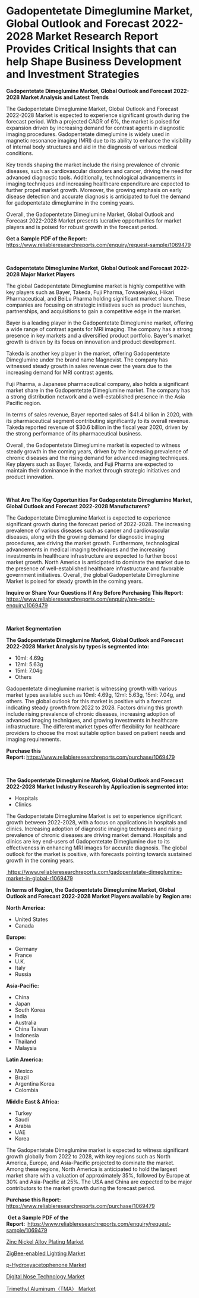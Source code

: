 <p><h1>Gadopentetate Dimeglumine Market, Global Outlook and Forecast 2022-2028 Market Research Report Provides Critical Insights that can help Shape Business Development and Investment Strategies</h1></p><p><strong>Gadopentetate Dimeglumine Market, Global Outlook and Forecast 2022-2028 Market Analysis and Latest Trends</strong></p>
<p><p>The Gadopentetate Dimeglumine Market, Global Outlook and Forecast 2022-2028 Market is expected to experience significant growth during the forecast period. With a projected CAGR of 6%, the market is poised for expansion driven by increasing demand for contrast agents in diagnostic imaging procedures. Gadopentetate dimeglumine is widely used in magnetic resonance imaging (MRI) due to its ability to enhance the visibility of internal body structures and aid in the diagnosis of various medical conditions.</p><p>Key trends shaping the market include the rising prevalence of chronic diseases, such as cardiovascular disorders and cancer, driving the need for advanced diagnostic tools. Additionally, technological advancements in imaging techniques and increasing healthcare expenditure are expected to further propel market growth. Moreover, the growing emphasis on early disease detection and accurate diagnosis is anticipated to fuel the demand for gadopentetate dimeglumine in the coming years.</p><p>Overall, the Gadopentetate Dimeglumine Market, Global Outlook and Forecast 2022-2028 Market presents lucrative opportunities for market players and is poised for robust growth in the forecast period.</p></p>
<p><strong>Get a Sample PDF of the Report:&nbsp;</strong> <a href="https://www.reliableresearchreports.com/enquiry/request-sample/1069479">https://www.reliableresearchreports.com/enquiry/request-sample/1069479</a></p>
<p>&nbsp;</p>
<p><strong>Gadopentetate Dimeglumine Market, Global Outlook and Forecast 2022-2028 Major Market Players</strong></p>
<p><p>The global Gadopentetate Dimeglumine market is highly competitive with key players such as Bayer, Takeda, Fuji Pharma, Towaseiyaku, Hikari Pharmaceutical, and BeiLu Pharma holding significant market share. These companies are focusing on strategic initiatives such as product launches, partnerships, and acquisitions to gain a competitive edge in the market.</p><p>Bayer is a leading player in the Gadopentetate Dimeglumine market, offering a wide range of contrast agents for MRI imaging. The company has a strong presence in key markets and a diversified product portfolio. Bayer's market growth is driven by its focus on innovation and product development.</p><p>Takeda is another key player in the market, offering Gadopentetate Dimeglumine under the brand name Magnevist. The company has witnessed steady growth in sales revenue over the years due to the increasing demand for MRI contrast agents.</p><p>Fuji Pharma, a Japanese pharmaceutical company, also holds a significant market share in the Gadopentetate Dimeglumine market. The company has a strong distribution network and a well-established presence in the Asia Pacific region.</p><p>In terms of sales revenue, Bayer reported sales of $41.4 billion in 2020, with its pharmaceutical segment contributing significantly to its overall revenue. Takeda reported revenue of $30.6 billion in the fiscal year 2020, driven by the strong performance of its pharmaceutical business.</p><p>Overall, the Gadopentetate Dimeglumine market is expected to witness steady growth in the coming years, driven by the increasing prevalence of chronic diseases and the rising demand for advanced imaging techniques. Key players such as Bayer, Takeda, and Fuji Pharma are expected to maintain their dominance in the market through strategic initiatives and product innovation.</p></p>
<p>&nbsp;</p>
<p><strong>What Are The Key Opportunities For Gadopentetate Dimeglumine Market, Global Outlook and Forecast 2022-2028 Manufacturers?</strong></p>
<p><p>The Gadopentetate Dimeglumine Market is expected to experience significant growth during the forecast period of 2022-2028. The increasing prevalence of various diseases such as cancer and cardiovascular diseases, along with the growing demand for diagnostic imaging procedures, are driving the market growth. Furthermore, technological advancements in medical imaging techniques and the increasing investments in healthcare infrastructure are expected to further boost market growth. North America is anticipated to dominate the market due to the presence of well-established healthcare infrastructure and favorable government initiatives. Overall, the global Gadopentetate Dimeglumine Market is poised for steady growth in the coming years.</p></p>
<p><strong>Inquire or Share Your Questions If Any Before Purchasing This Report:</strong> <a href="https://www.reliableresearchreports.com/enquiry/pre-order-enquiry/1069479">https://www.reliableresearchreports.com/enquiry/pre-order-enquiry/1069479</a></p>
<p>&nbsp;</p>
<p><strong>Market Segmentation</strong></p>
<p><strong>The Gadopentetate Dimeglumine Market, Global Outlook and Forecast 2022-2028 Market Analysis by types is segmented into:</strong></p>
<p><ul><li>10ml: 4.69g</li><li>12ml: 5.63g</li><li>15ml: 7.04g</li><li>Others</li></ul></p>
<p><p>Gadopentetate dimeglumine market is witnessing growth with various market types available such as 10ml: 4.69g, 12ml: 5.63g, 15ml: 7.04g, and others. The global outlook for this market is positive with a forecast indicating steady growth from 2022 to 2028. Factors driving this growth include rising prevalence of chronic diseases, increasing adoption of advanced imaging techniques, and growing investments in healthcare infrastructure. The different market types offer flexibility for healthcare providers to choose the most suitable option based on patient needs and imaging requirements.</p></p>
<p><strong>Purchase this Report:&nbsp;</strong><a href="https://www.reliableresearchreports.com/purchase/1069479">https://www.reliableresearchreports.com/purchase/1069479</a></p>
<p>&nbsp;</p>
<p><strong>The Gadopentetate Dimeglumine Market, Global Outlook and Forecast 2022-2028 Market Industry Research by Application is segmented into:</strong></p>
<p><ul><li>Hospitals</li><li>Clinics</li></ul></p>
<p><p>The Gadopentetate Dimeglumine Market is set to experience significant growth between 2022-2028, with a focus on applications in hospitals and clinics. Increasing adoption of diagnostic imaging techniques and rising prevalence of chronic diseases are driving market demand. Hospitals and clinics are key end-users of Gadopentetate Dimeglumine due to its effectiveness in enhancing MRI images for accurate diagnosis. The global outlook for the market is positive, with forecasts pointing towards sustained growth in the coming years.</p></p>
<p><a href="https://www.reliableresearchreports.com/gadopentetate-dimeglumine-market-in-global-r1069479">&nbsp;https://www.reliableresearchreports.com/gadopentetate-dimeglumine-market-in-global-r1069479</a></p>
<p><strong>In terms of Region, the Gadopentetate Dimeglumine Market, Global Outlook and Forecast 2022-2028 Market Players available by Region are:</strong></p>
<p>
    <p> <strong> North America: </strong>
        <ul>
            <li>United States</li>
            <li>Canada</li>
        </ul>
        </p> 
    <p> <strong> Europe: </strong>
        <ul>
            <li>Germany</li>
            <li>France</li>
            <li>U.K.</li>
            <li>Italy</li>
            <li>Russia</li>
        </ul>
        </p> 
    <p> <strong> Asia-Pacific: </strong>
        <ul>
            <li>China</li>
            <li>Japan</li>
            <li>South Korea</li>
            <li>India</li>
            <li>Australia</li>
            <li>China Taiwan</li>
            <li>Indonesia</li>
            <li>Thailand</li>
            <li>Malaysia</li>
        </ul>
        </p> 
    <p> <strong> Latin America: </strong>
        <ul>
            <li>Mexico</li>
            <li>Brazil</li>
            <li>Argentina Korea</li>
            <li>Colombia</li>
        </ul>
        </p> 
    <p> <strong> Middle East & Africa: </strong>
        <ul>
            <li>Turkey</li>
            <li>Saudi</li>
            <li>Arabia</li>
            <li>UAE</li>
            <li>Korea</li>
        </ul>
    </p>
    </p>
<p><p>The Gadopentetate Dimeglumine market is expected to witness significant growth globally from 2022 to 2028, with key regions such as North America, Europe, and Asia-Pacific projected to dominate the market. Among these regions, North America is anticipated to hold the largest market share with a valuation of approximately 35%, followed by Europe at 30% and Asia-Pacific at 25%. The USA and China are expected to be major contributors to the market growth during the forecast period.</p></p>
<p><strong>Purchase this Report: </strong><a href="https://www.reliableresearchreports.com/purchase/1069479">https://www.reliableresearchreports.com/purchase/1069479</a></p>
<p>&nbsp;<strong>Get a Sample PDF of the Report:&nbsp;&nbsp;</strong><a href="https://www.reliableresearchreports.com/enquiry/request-sample/1069479">https://www.reliableresearchreports.com/enquiry/request-sample/1069479</a></p>
<p><strong></strong></p>
<p><p><a href="https://issuu.com/reportprime-2/docs/zinc-nickel-alloy-plating-market-size-2030.pptx">Zinc Nickel Alloy Plating Market</a></p><p><a href="https://medium.com/@joanne.harris67856/global-zigbee-enabled-lighting-market-status-2024-2031-and-forecast-by-region-product-end-021cc60dd1a9">ZigBee-enabled Lighting Market</a></p><p><a href="https://github.com/courtnhaw34343/Market-Research-Report-List-1/blob/main/p-hydroxyacetophenone-market.md">p-Hydroxyacetophenone Market</a></p><p><a href="https://github.com/avakerr6577/Market-Research-Report-List-1/blob/main/digital-nose-technology-market.md">Digital Nose Technology Market</a></p><p><a href="https://medium.com/@ruth.gibson8095/trimethyl-aluminum-tma-market-size-share-trends-analysis-report-by-end-use-led-industry-solar-471026dd693f">Trimethyl Aluminum（TMA） Market</a></p></p>
